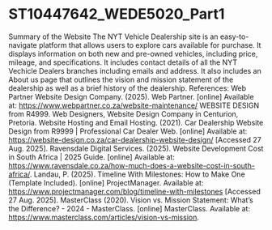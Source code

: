 # ST10447642_WEDE5020_Part1
Summary of the Website 
The NYT Vehicle Dealership site is an easy-to-navigate platform that allows users to explore cars available for purchase. It displays information on both new and pre-owned vehicles, including price, mileage, and specifications. It includes contact details of all the NYT Vechicle Dealers branches including emails and address. It also includes an About us page that outlines the vision and mission statement of the dealership as well as a brief history of the dealership.
References:
Web Partner Website Design Company. (2025). Web Partner. [online] Available at: https://www.webpartner.co.za/website-maintenance/ 
WEBSITE DESIGN from R4999. Web Designers, Website Design Company in Centurion, Pretoria. Website Hosting and Email Hosting. (2021). Car Dealership Website Design from R9999 | Professional Car Dealer Web. [online] Available at: https://website-design.co.za/car-dealership-website-design/ [Accessed 27 Aug. 2025].
Ravensdale Digital Services. (2025). Website Development Cost in South Africa | 2025 Guide. [online] Available at: https://www.ravensdale.co.za/how-much-does-a-website-cost-in-south-africa/.
Landau, P. (2025). Timeline With Milestones: How to Make One (Template Included). [online] ProjectManager. Available at: https://www.projectmanager.com/blog/timeline-with-milestones  [Accessed 27 Aug. 2025]. 
MasterClass (2020). Vision vs. Mission Statement: What’s the Difference? - 2024 - MasterClass. [online] MasterClass. Available at: https://www.masterclass.com/articles/vision-vs-mission.
